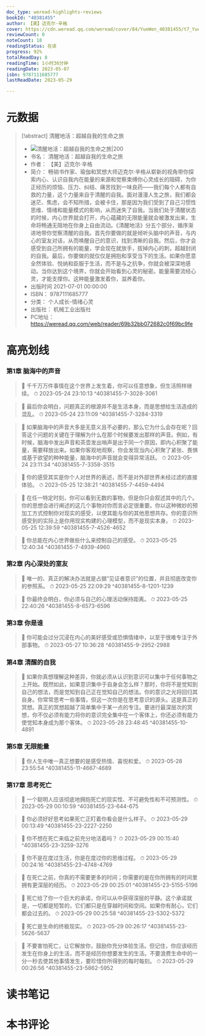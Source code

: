 ```yaml
---
doc_type: weread-highlights-reviews
bookId: "40381455"
author: 【美】迈克尔·辛格
cover: https://cdn.weread.qq.com/weread/cover/84/YueWen_40381455/t7_YueWen_40381455.jpg
reviewCount: 0
noteCount: 18
readingStatus: 在读
progress: 92%
totalReadDay: 8
readingTime: 1小时36分钟
readingDate: 2023-05-07
isbn: 9787111685777
lastReadDate: 2023-05-29

---
```

# 元数据
> [!abstract] 清醒地活：超越自我的生命之旅
> - ![ 清醒地活：超越自我的生命之旅|200](https://cdn.weread.qq.com/weread/cover/84/YueWen_40381455/t7_YueWen_40381455.jpg)
> - 书名： 清醒地活：超越自我的生命之旅
> - 作者： 【美】迈克尔·辛格
> - 简介： 畅销书作家、瑜伽和冥想大师迈克尔·辛格从崭新的视角带你探索内心、认识自我内在能量的来源和觉察束缚你心灵成长的阻碍，为你正经历的烦恼、压力、纠结、痛苦找到一味良药——我们每个人都有自救的力量，这个力量来自于清醒的自我。面对漫漫人生之旅，我们都会迷茫、焦虑，会不知所措，会被卡住，那是因为我们受到了自己习惯性思维、情绪和能量模式的影响，从而迷失了自我。当我们处于清醒状态的时候，内心世界就会打开，内心蕴藏的无限能量就会被激发出来，生命将畅通无阻地在你身上自由流动。《清醒地活》分五个部分，循序渐进地带你觉察清醒的自我。首先你要做的就是倾听头脑中的声音，与内心的室友对话，从而唤醒自己的意识，找到清晰的自我。然后，你才会感受到自己所拥有的能量，学会现在就放手，拔掉内心的刺，超越封闭的自我。最后，你要做的就仅仅是拥抱和享受当下的生活。如果你愿意全然体验、悦纳和臣服于生活，而不是与之抗争，你就会被深深地感动。当你达到这个境界，你就会开始看到心灵的秘密。能量需要流经心灵，才能支撑你。这种能量激发着你，滋养着你。
> - 出版时间 2021-07-01 00:00:00
> - ISBN： 9787111685777
> - 分类： 个人成长-情绪心灵
> - 出版社： 机械工业出版社
> - PC地址：https://weread.qq.com/web/reader/69b32bb072682c0f69bc9fe

# 高亮划线

### 第1章 脑海中的声音

> 📌 千千万万件事情在这个世界上发生着，你可以任意想象，但生活照样继续。 
> ⏱ 2023-05-24 23:10:13 ^40381455-7-3028-3061

> 📌 最后你会明白，问题真正的根源并不是生活本身，而是思想给生活造成的混乱。 
> ⏱ 2023-05-24 23:11:09 ^40381455-7-3284-3319

> 📌 如果脑海中的声音大多是无意义且不必要的，那么它为什么会存在呢？回答这个问题的关键在于理解为什么在那个时候要发出那样的声音。例如，有时候，脑海中发出声音和茶壶发出哨声是出于同一个原因，即内心积聚了能量，需要释放出来。如果你客观地观察，你会发现当内心积聚了紧张、畏惧或基于欲望的种种能量，脑海中的声音就会变得异常活跃。 
> ⏱ 2023-05-24 23:11:34 ^40381455-7-3358-3515

> 📌 你的感受其实是你个人对世界的表述，而不是对外部世界未经过滤的直接体验。 
> ⏱ 2023-05-25 12:38:21 ^40381455-7-4459-4494

> 📌 在任一特定时刻，你可以看到无数的事物，但是你只会叙述其中的几个。你的思想会进行阐述的这几个事物对你而言必定很重要。你以这种微妙的预加工方式控制你对现实的感受，以使其能与你的其他思想共存。你的意识所感受到的实际上是你用现实构建的心理模型，而不是现实本身。 
> ⏱ 2023-05-25 12:39:59 ^40381455-7-4526-4652

> 📌 你总能在内心世界做些什么来控制自己的感受。 
> ⏱ 2023-05-25 12:40:34 ^40381455-7-4939-4960

### 第2章 内心深处的室友

> 📌 唯一的、真正的解决办法就是占据“见证者意识”的位置，并且彻底改变你的参照系。 
> ⏱ 2023-05-25 22:09:29 ^40381455-8-1201-1239

> 📌 你最终会明白，你必须与自己的心理活动保持距离。 
> ⏱ 2023-05-25 22:40:26 ^40381455-8-6573-6596

### 第3章 你是谁

> 📌 你可能会过分沉浸在内心的美好感受或恐惧情绪中，以至于很难专注于外部事物。 
> ⏱ 2023-05-27 10:36:28 ^40381455-9-2952-2988

### 第4章 清醒的自我

> 📌 如果你真想理解这种差异，你就必须从认识到意识可以集中于任何事物之上开始。既然如此，如果意识集中于自身会怎么样？那时，你将不是觉知到自己的想法，而是觉知到自己正在觉知自己的想法。你的意识之光将回归其自身。你常常思考一些事情，但这一次你是在思考意识的源头。这是真正的冥想。真正的冥想超越了简单集中于某一点的专注。要进行最深层次的冥想，你不仅必须有能力将你的意识完全集中在一个客体上，你还必须有能力使觉知本身成为那个客体。 
> ⏱ 2023-05-28 23:48:45 ^40381455-10-4891

### 第5章 无限能量

> 📌 你人生中唯一真正想要的是感受热情、喜悦和爱。 
> ⏱ 2023-05-28 23:55:54 ^40381455-11-4667-4689

### 第17章 思考死亡

> 📌 一个聪明人应该彻底地拥抱死亡的现实性、不可避免性和不可预测性。 
> ⏱ 2023-05-29 00:10:59 ^40381455-23-644-675

> 📌 你必须好好思考如果死亡正盯着你看会是什么样子。 
> ⏱ 2023-05-29 00:13:49 ^40381455-23-2227-2250

> 📌 你不想在死亡来临之前充分地活着吗？ 
> ⏱ 2023-05-29 00:15:40 ^40381455-23-3259-3276

> 📌 你不是在度过生活，你是在度过你的思维过程。 
> ⏱ 2023-05-29 00:24:16 ^40381455-23-4748-4769

> 📌 在死亡之前，你真的不需要更多的时间；你需要的是在你所拥有的时间里拥有更深层的经历。 
> ⏱ 2023-05-29 00:25:01 ^40381455-23-5155-5196

> 📌 死亡给了你一个巨大的承诺，你可以从中获得深层的平静。这个承诺就是，一切都是短暂的，它们都只是在穿越时间和空间。如果你有耐心，它们都会过去的。 
> ⏱ 2023-05-29 00:25:58 ^40381455-23-5302-5372

> 📌 死亡是生命的终极现实。 
> ⏱ 2023-05-29 00:26:17 ^40381455-23-5626-5637

> 📌 不要害怕死亡，让它解放你，鼓励你充分体验生活。但记住，你应该经历发生在你身上的生活，而不是经历你想要发生的生活。不要浪费生命中的一分一秒去使其他事情发生，要珍惜你所得到的每时每刻。 
> ⏱ 2023-05-29 00:26:56 ^40381455-23-5862-5952

# 读书笔记

# 本书评论
